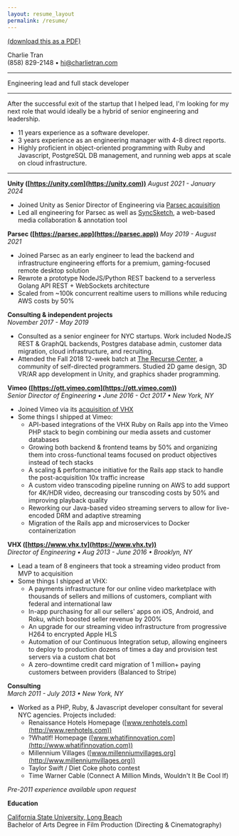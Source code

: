 ```yaml
---
layout: resume_layout
permalink: /resume/
---
```


<a class="pdf-link screen-only" href="/resume.pdf">(download this as a PDF)</a>
<div id="name">Charlie Tran</div>
<div id="contact_info">
  (858) 829-2148
  &bull;
  <a  href="mailto:hi@charlietran.com">hi@charlietran.com</a>
</div>
<hr>
<div id="description">Engineering lead and full stack developer</div>
<hr>
After the successful exit of the startup that I helped lead, I'm looking for my
next role that would ideally be a hybrid of senior engineering and leadership.

* 11 years experience as a software developer.
* 3 years experience as an engineering manager with 4-8 direct reports.
* Highly proficient in object-oriented programming with Ruby and Javascript,
  PostgreSQL DB management, and running web apps at scale on cloud
  infrastructure.

<hr>

**Unity ([https://unity.com](https://unity.com))**
*August 2021 - January 2024*
* Joined Unity as Senior Director of Engineering via [Parsec acquisition](https://arstechnica.com/gaming/2021/08/game-engine-meet-game-streaming-unity-acquires-parsec-for-320m)
* Led all engineering for Parsec as well as [SyncSketch](https://syncsketch.com/), a web-based media collaboration & annotation tool

**Parsec ([https://parsec.app](https://parsec.app))**
*May 2019 - August 2021*
* Joined Parsec as an early engineer to lead the backend and infrastructure engineering efforts for a premium, gaming-focused remote desktop solution
* Rewrote a prototype NodeJS/Python REST backend to a serverless Golang API REST + WebSockets architecture
* Scaled from ~100k concurrent realtime users to millions while reducing AWS costs by 50%

**Consulting &amp; independent projects**  
*November 2017 - May 2019*
* Consulted as a senior engineer for NYC startups. Work included NodeJS REST
  &amp; GraphQL backends, Postgres database admin, customer data migration,
  cloud infrastructure, and recruiting.
* Attended the Fall 2018 12-week batch at [The Recurse Center][1], a community
  of self-directed programmers.
  Studied 2D game design, 3D VR/AR app development in Unity, and graphics shader
  programming.

[1]: https://www.recurse.com

**Vimeo ([https://ott.vimeo.com](https://ott.vimeo.com))**  
*Senior Director of Engineering &bull; June 2016 - Oct 2017 &bull; New York, NY*  

* Joined Vimeo via its [acquisition of VHX](https://www.theverge.com/2016/5/2/11554434/vimeo-acquires-vhx)
* Some things I shipped at Vimeo:
  * API-based integrations of the VHX Ruby on Rails app into the Vimeo PHP stack
    to begin combining our media assets and customer databases
  * Growing both backend &amp; frontend teams by 50% and organizing them into
    cross-functional teams focused on product objectives instead of tech stacks
  * A scaling & performance initiative for the Rails app stack to handle the
    post-acquisition 10x traffic increase
  * A custom video transcoding pipeline running on AWS to add support for 4K/HDR
    video, decreasing our transcoding costs by 50% and improving playback quality
  * Reworking our Java-based video streaming servers to allow for live-encoded
    DRM and adaptive streaming
  * Migration of the Rails app and microservices to Docker containerization

**VHX ([https://www.vhx.tv](https://www.vhx.tv))**  
*Director of Engineering &bull; Aug 2013 - June 2016 &bull; Brooklyn, NY*  

* Lead a team of 8 engineers that took a streaming video product from MVP to
  acquisition
* Some things I shipped at VHX:
  * A payments infrastructure for our online video marketplace with thousands
    of sellers and millions of customers, compliant with federal and
    international law
  * In-app purchasing for all our sellers' apps on iOS, Android, and Roku,
    which boosted seller revenue by 200%
  * An upgrade for our streaming video infrastructure from progressive H264 to
    encrypted Apple HLS
  * Automation of our Continuous Integration setup, allowing engineers to 
    deploy to production dozens of times a day and provision test servers via 
    a custom chat bot
  * A zero-downtime credit card migration of 1 million+ paying customers
    between providers (Balanced to Stripe)

**Consulting**  
*March 2011 - July 2013 &bull; New York, NY*  

* Worked as a PHP, Ruby, &amp; Javascript developer consultant for several NYC
  agencies. Projects included:
  * Renaissance Hotels Homepage ([www.renhotels.com](http://www.renhotels.com))  
  * ?WhatIf! Homepage ([www.whatifinnovation.com](http://www.whatifinnovation.com))  
  * Millennium Villages ([www.millenniumvillages.org](http://www.millenniumvillages.org))  
  * Taylor Swift / Diet Coke photo contest
  * Time Warner Cable (Connect A Million Minds, Wouldn't It Be Cool If)

*Pre-2011 experience available upon request*

**Education**  

[California State University, Long Beach](http://www.csulb.edu)  
Bachelor of Arts Degree in Film Production (Directing &amp; Cinematography)
